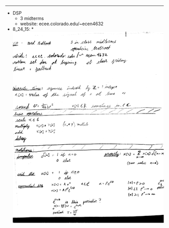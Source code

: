 
---
*   DSP
	*   3 midterms
	*   website: ecee.colorado.edu/~ecen4632
  *   8_24_15:
    *   ![Alt text](https://github.com/Matt-McNichols/perl/blob/master/DSP_8_24_15_one.jpg)
